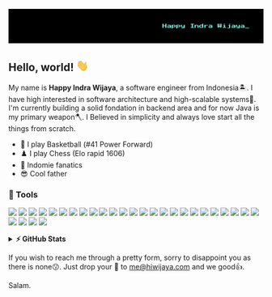 [![Header](https://raw.githubusercontent.com/hiwijaya/hiwijaya/master/img/header.png "hiwijaya.com")](https://hiwijaya.com/)

## Hello, world! <img src="https://raw.githubusercontent.com/hiwijaya/hiwijaya/master/img/hi.gif" width="24px">

My name is **Happy Indra Wijaya**, a software engineer from Indonesia🏝️. I have high interested in software architecture and high-scalable systems🚀. I'm currently building a solid fondation in backend area and for now Java is my primary weapon🪓.  I Believed in simplicity and always love start all the things from scratch.

- 🏀 I play Basketball (#41 Power Forward)
- ♟️ I play Chess (Elo rapid 1606)
- 🍜 Indomie fanatics
- 😎 Cool father

### 🔧 Tools

![](https://img.shields.io/badge/java-EB2024?style=for-the-badge&logo=java&logoColor=white)
![](https://img.shields.io/badge/python-336D9B?style=for-the-badge&logo=python&logoColor=white)
![](https://img.shields.io/badge/JavaScript-F7DF1E?style=for-the-badge&logo=javascript&logoColor=black)
![](https://img.shields.io/badge/Spring-4EA94B?style=for-the-badge&logo=spring&logoColor=white)
![](https://img.shields.io/badge/Hibernate-59666C?style=for-the-badge&logo=hibernate&logoColor=BCAE79)
![](https://img.shields.io/badge/Flask-000000?style=for-the-badge&logo=flask&logoColor=white)
![](https://img.shields.io/badge/PostgreSQL-31648C?style=for-the-badge&logo=postgresql&logoColor=white)
![](https://img.shields.io/badge/MySQL-00608B?style=for-the-badge&logo=mysql&logoColor=white)
![](https://img.shields.io/badge/Realm-9A50A5?style=for-the-badge&logo=realm&logoColor=white)
![](https://img.shields.io/badge/React-20232A?style=for-the-badge&logo=react&logoColor=61DAFB)
![](https://img.shields.io/badge/React_Native-20232A?style=for-the-badge&logo=react&logoColor=61DAFB)
![](https://img.shields.io/badge/AngularJS-DD1B16?style=for-the-badge&logo=angular&logoColor=white)
![](https://img.shields.io/badge/Gatsby-663399?style=for-the-badge&logo=gatsby&logoColor=white)
![](https://img.shields.io/badge/Tailwind_CSS-06B6D4?style=for-the-badge&logo=tailwind-css&logoColor=white)
![](https://img.shields.io/badge/HTML5-E34F26?style=for-the-badge&logo=html5&logoColor=white)
![](https://img.shields.io/badge/CSS3-1572B6?style=for-the-badge&logo=css3&logoColor=white)
![](https://img.shields.io/badge/Netlify-00C7B7?style=for-the-badge&logo=netlify&logoColor=white)
![](https://img.shields.io/badge/AWS-EF931E?style=for-the-badge&logo=amazonaws&logoColor=black)
![](https://img.shields.io/badge/Digital_Ocean-0181FF?style=for-the-badge&logo=digitalocean&logoColor=white)
![](https://img.shields.io/badge/NGINX-009137?style=for-the-badge&logo=nginx&logoColor=white)
![](https://img.shields.io/badge/Docker-2496ED?style=for-the-badge&logo=docker&logoColor=white)
![](https://img.shields.io/badge/Firebase-F5820B?style=for-the-badge&logo=firebase&logoColor=white)
![](https://img.shields.io/badge/Maven-000000?style=for-the-badge&logo=apachemaven&logoColor=BA1A46)
![](https://img.shields.io/badge/Codacy-293852?style=for-the-badge&logo=codacy&logoColor=white)
![](https://img.shields.io/badge/Git-E84D31?style=for-the-badge&logo=git&logoColor=white)
![](https://img.shields.io/badge/XD-450135?style=for-the-badge&logo=adobexd&logoColor=F75EEE)
![](https://img.shields.io/badge/Trello-007AC2?style=for-the-badge&logo=trello&logoColor=white)
![](https://img.shields.io/badge/Notion-000000?style=for-the-badge&logo=notion&logoColor=white)
![](https://img.shields.io/badge/Postman-F76935?style=for-the-badge&logo=postman&logoColor=white)

<details>
  <summary><b>⚡ GitHub Stats</b></summary>
  <br/>

  <p align="left">
    <img src="https://github-readme-stats.vercel.app/api/top-langs/?username=hiwijaya&hide=html,ruby,objective-c,starlark&hide_title=true&hide_border=true&layout=compact&langs_count=6&bg_color=2E3440&text_color=88BFCF" height=150/>
    <img src="https://github-readme-streak-stats.herokuapp.com/?user=hiwijaya&hide_border=true&theme=nord" height=150/>
  </p>
  <img src = "https://activity-graph.herokuapp.com/graph?username=hiwijaya&hide_border=true&theme=nord" >
</details>

If you wish to reach me through a pretty form, sorry to disappoint you as there is none😗. Just drop your 💬 to me@hiwijaya.com and we good👍.

Salam.
